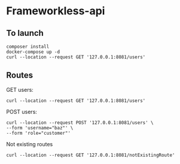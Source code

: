 # Frameworkless-api

## To launch

```
composer install
docker-compose up -d
curl --location --request GET '127.0.0.1:8081/users'
```


## Routes

GET users: 
```
curl --location --request GET '127.0.0.1:8081/users'
```

POST users:
```
curl --location --request POST '127.0.0.1:8081/users' \
--form 'username="baz"' \
--form 'role="customer"'
```

Not existing routes
```
curl --location --request GET '127.0.0.1:8081/notExistingRoute'
```
